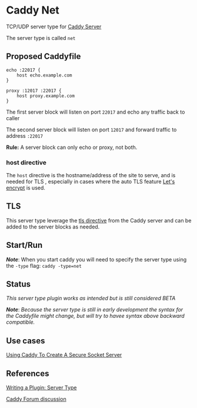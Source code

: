 # Caddy Net #

TCP/UDP server type for [Caddy Server](https://github.com/mholt/caddy)

The server type is called `net`

## Proposed Caddyfile 

```
echo :22017 {
    host echo.example.com
}

proxy :12017 :22017 {
    host proxy.example.com
}
```

The first server block will listen on port `22017` and echo any traffic back to caller

The second server block will listen on port `12017` and forward traffic to address `:22017`

**Rule:** A server block can only echo or proxy, not both.


### host directive ###

The `host` directive is the hostname/address of the site to serve, and is needed for TLS , especially in cases where the auto TLS feature [Let's encrypt](https://letsencrypt.org/) is used.

## TLS ##

This server type leverage the [tls directive](https://caddyserver.com/docs/tls) from the Caddy server and can be added to the server blocks as needed.


## Start/Run 

***Note***: When you start caddy you will need to specify the server type using the `-type` flag: `caddy -type=net`

## Status ##

*This server type plugin works as intended but is still considered BETA* 

***Note***: *Because the server type is still in early development the syntax for the Caddyfile might change, but will try to havee syntax above backward compatible.*

## Use cases ##

[Using Caddy To Create A Secure Socket Server](https://www.chaoswebs.net/blog/using-caddy-to-create-a-secure-socket-server.html)


## References ##

[Writing a Plugin: Server Type](https://github.com/mholt/caddy/wiki/Writing-a-Plugin:-Server-Type)

[Caddy Forum discussion](https://caddy.community/t/writing-a-tcp-udp-server-type-for-caddy/1589)


